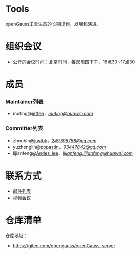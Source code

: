 
# Tools

openGauss工具生态的长期规划，发展和演进。


# 组织会议

- 公开的会议时间：北京时间，每双周四下午，16点30~17点30


# 成员


### Maintainer列表

- muting[@jeffee](https://gitee.com/jeffee)，*muting@huawei.com*


### Committer列表

- zhoubin[@justbk](https://gitee.com/justbk)，*249396768@qq.com*
- yuzhenglin[@popastin](https://gitee.com/popastin)，*93447842@qq.com*
- lijianfeng[@Andes_lee](https://gitee.com/Andes_lee)，*lijianfeng.lijianfeng@huawei.com*


# 联系方式

- [邮件列表](https://mailweb.opengauss.org/postorius/lists/tools.opengauss.org/)
- 视频会议


# 仓库清单

仓库地址：
- https://gitee.com/opengauss/openGauss-server

